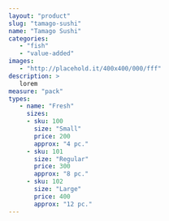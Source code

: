 ```yaml
---
layout: "product"
slug: "tamago-sushi"
name: "Tamago Sushi"
categories:
   - "fish"
   - "value-added"
images:
   - "http://placehold.it/400x400/000/fff"
description: >
   lorem
measure: "pack"
types: 
   - name: "Fresh"
     sizes: 
     - sku: 100
       size: "Small"
       price: 200
       approx: "4 pc."
     - sku: 101
       size: "Regular"
       price: 300
       approx: "8 pc."
     - sku: 102
       size: "Large"
       price: 400
       approx: "12 pc."
---
```

